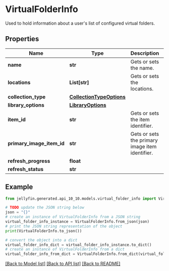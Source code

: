 # VirtualFolderInfo

Used to hold information about a user's list of configured virtual folders.

## Properties

Name | Type | Description | Notes
------------ | ------------- | ------------- | -------------
**name** | **str** | Gets or sets the name. | [optional] 
**locations** | **List[str]** | Gets or sets the locations. | [optional] 
**collection_type** | [**CollectionTypeOptions**](CollectionTypeOptions.md) |  | [optional] 
**library_options** | [**LibraryOptions**](LibraryOptions.md) |  | [optional] 
**item_id** | **str** | Gets or sets the item identifier. | [optional] 
**primary_image_item_id** | **str** | Gets or sets the primary image item identifier. | [optional] 
**refresh_progress** | **float** |  | [optional] 
**refresh_status** | **str** |  | [optional] 

## Example

```python
from jellyfin.generated.api_10_10.models.virtual_folder_info import VirtualFolderInfo

# TODO update the JSON string below
json = "{}"
# create an instance of VirtualFolderInfo from a JSON string
virtual_folder_info_instance = VirtualFolderInfo.from_json(json)
# print the JSON string representation of the object
print(VirtualFolderInfo.to_json())

# convert the object into a dict
virtual_folder_info_dict = virtual_folder_info_instance.to_dict()
# create an instance of VirtualFolderInfo from a dict
virtual_folder_info_from_dict = VirtualFolderInfo.from_dict(virtual_folder_info_dict)
```
[[Back to Model list]](../README.md#documentation-for-models) [[Back to API list]](../README.md#documentation-for-api-endpoints) [[Back to README]](../README.md)


